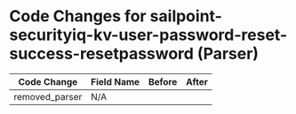 # Code Changes for sailpoint-securityiq-kv-user-password-reset-success-resetpassword (Parser)

| Code Change | Field Name | Before | After |
|-------------|------------|--------|-------|
| removed_parser | N/A |  |  |